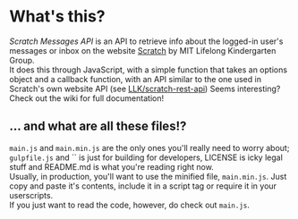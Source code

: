 # What's this?  

*Scratch Messages API* is an API to retrieve info about the logged-in user's messages or inbox on the website [Scratch](https://scratch.mit.edu) by MIT Lifelong Kindergarten Group.  
It does this through JavaScript, with a simple function that takes an options object and a callback function, with an API similar to the one used in Scratch's own website API (see [LLK/scratch-rest-api](https://github.com/LLK/scratch-rest-api))
Seems interesting? Check out the wiki for full documentation!

## ... and what are all these files!?
`main.js` and `main.min.js` are the only ones you'll really need to worry about; `gulpfile.js` and `` is just for building for developers, LICENSE is icky legal stuff and README.md is what you're reading right now.  
Usually, in production, you'll want to use the minified file, `main.min.js`. Just copy and paste it's contents, include it in a script tag or require it in your userscripts.  
If you just want to read the code, however, do check out `main.js`.